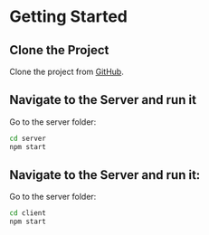 # Getting Started

## Clone the Project

Clone the project from [GitHub](https://github.com/naor1131/Voyantis).

## Navigate to the Server and run it

Go to the server folder:

```bash
cd server
npm start
```

## Navigate to the Server and run it:

Go to the server folder:

```bash
cd client
npm start
```
